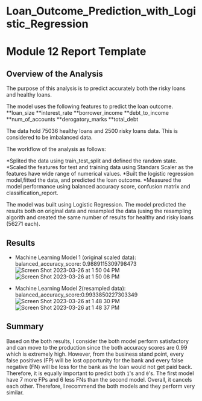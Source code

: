 # Loan_Outcome_Prediction_with_Logistic_Regression
# Module 12 Report Template

## Overview of the Analysis

The purpose of this analysis is to predict accurately both the risky loans and healthy loans.

The model uses the following features to predict the loan outcome.
**loan_size
**interest_rate
**borrower_income
**debt_to_income
**num_of_accounts
**derogatory_marks
**total_debt

The data hold 75036 healthy loans and 2500 risky loans data. This is considered to be imbalanced data.

The workflow of the analysis as follows:

*Splited the data using train_test_split and defined the random state.
*Scaled the features for test and training data using Standars Scaler as the features have wide range of numerical values.
*Built the logistic regression model,fitted the data, and predicted the loan outcome.
*Measured the model performance using balanced accuracy score, confusion matrix and classification_report.

The model was built using Logistic Regression. The model predicted the results both on original data and resampled the data (using the resampling algorith and created the same number of results for healthy and risky loans (56271 each).

## Results

* Machine Learning Model 1 (original scaled data):
  balanced_accuracy_score: 0.9889115309798473
  ![Screen Shot 2023-03-26 at 1 50 04 PM](https://user-images.githubusercontent.com/113545468/227794451-8e4642bd-57b1-4809-ba92-08d6bfcadcff.png)
  ![Screen Shot 2023-03-26 at 1 50 08 PM](https://user-images.githubusercontent.com/113545468/227794455-1125203f-3ba0-4a15-9a62-09297dfe1c7e.png)

* Machine Learning Model 2(resampled data):
  balanced_accuracy_score:0.9933850227303349
  ![Screen Shot 2023-03-26 at 1 48 30 PM](https://user-images.githubusercontent.com/113545468/227794392-da7662aa-d085-4116-84e6-310f9771ca91.png)
  ![Screen Shot 2023-03-26 at 1 48 37 PM](https://user-images.githubusercontent.com/113545468/227794403-da00189e-403e-46f2-b20a-d91256cc520f.png)

 

## Summary


Based on the both results, I consider the both model perform satisfactory and can move to the production since the both accuracy scores are 0.99 which is extremely high. However, from the business stand point, every false positives (FP) will be lost opportunity for the bank and every false negative (FN) will be loss for the bank as the loan would not get paid back. Therefore, it is equally important to predict both `1`'s and `0`'s. The first model have 7 more FPs and 6 less FNs than the second model. Overall, it cancels each other. Therefore, I recommend the both models and they perform very similar.


